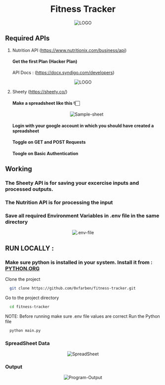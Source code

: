 <h1><center>Fitness Tracker</center></h1>
<div align="center">
  <a><img src="https://iili.io/d3GTKf1.png"" alt="LOGO"/></a>
</div>

## Required APIs
1. Nutrition API (https://www.nutritionix.com/business/api)
   #### Get the first Plan (Hacker Plan)
   API Docs : (https://docx.syndigo.com/developers)
  <div align="center">
    <a><img src="https://iili.io/d3G4ZUQ.png" alt="LOGO"/></a>
  </div>
   
2. Sheety (https://sheety.co/)
   #### Make a spreadsheet like this 👇🏻
    <div align="center">
      <a><img src="https://iili.io/d3MqoSR.png" alt="Sample-sheet"/></a>
    </div>
  
   #### Login with your google account in which you should have created a spreadsheet
   #### Toggle on GET and POST Requests
   #### Toogle on Basic Authentication

## Working
### The Sheety API is for saving your excercise inputs and processed outputs.
### The Nutrition API is for processing the input
### Save all required Environment Variables in .env file in the same directory

<div align="center">
  <a><img src="https://iili.io/d3MAjTJ.png" alt=".env-file"/></a>
</div>


## RUN LOCALLY :

### Make sure python is installed in your system.  Install it from : <a href="https://python.org/" >PYTHON.ORG</a>

Clone the project

```bash
  git clone https://github.com/0xfarben/fitness-tracker.git
```

Go to the project directory

```bash
  cd fitness-tracker
```

NOTE: Before running make sure .env file values are correct
Run the Python file

```bash
  python main.py
```


### SpreadSheet Data
<div align="center">
  <a><img src="https://iili.io/d3GtdTQ.png"" alt="SpreadSheet"/></a>
</div>

### Output
<div align="center">
  <a><img src="https://iili.io/d3GLl8x.png"" alt="Program-Output"/></a>
</div>
